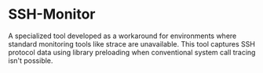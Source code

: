 # SSH-Monitor
A specialized tool developed as a workaround for environments where standard monitoring tools like strace are unavailable. This tool captures SSH protocol data using library preloading when conventional system call tracing isn't possible.
